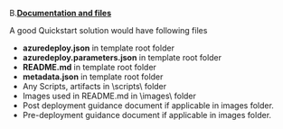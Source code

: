 <font style="segoe UI">B.<u><b>Documentation and files</b></u>
<p>A good Quickstart solution would  have following files</p>
<ul>
<li><strong>azuredeploy.json</strong> in template root folder</li>
<li><strong>azuredeploy.parameters.json</strong> in template root folder</li>
<li><strong>README.md</strong> in template root folder</li>
<li><strong>metadata.json</strong> in template root folder</li>
<li>Any  Scripts, artifacts in \scripts\ folder</li>
<li>Images  used in README.md in \images\ folder</li>
<li>Post  deployment guidance document if applicable in images folder.</li>
<li>Pre-deployment  guidance document if applicable in images folder.</li>
</ul>
